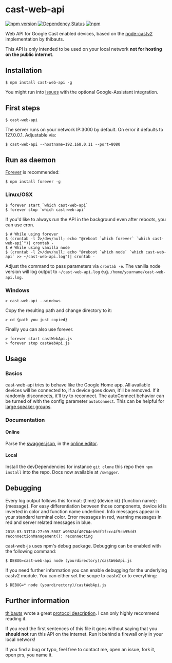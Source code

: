 # cast-web-api
[![npm version](https://badge.fury.io/js/cast-web-api.svg)](https://badge.fury.io/js/cast-web-api)
[![Dependency Status](https://img.shields.io/david/vervallsweg/cast-web-api.svg)](https://david-dm.org/vervallsweg/cast-web-api)
[![npm](https://img.shields.io/npm/dm/cast-web-api.svg?maxAge=2592000)]()

Web API for Google Cast enabled devices, based on the [node-castv2](https://github.com/thibauts/node-castv2) implementation by thibauts.

This API is only intended to be used on your local network **not for hosting on the public internet**.

## Installation
	$ npm install cast-web-api -g

You might run into [issues](https://github.com/vervallsweg/cast-web-api/issues/79) with the optional Google-Assistant integration.

## First steps
    $ cast-web-api

The server runs on your network IP:3000 by default. On error it defaults to 127.0.0.1. Adjustable via:

	$ cast-web-api --hostname=192.168.0.11 --port=8080

## Run as daemon
[Forever](https://github.com/foreverjs/forever "forever") is recommended:

	$ npm install forever -g

### Linux/OSX

	$ forever start `which cast-web-api`
	$ forever stop `which cast-web-api`

If you'd like to always run the API in the background even after reboots, you can use cron.

	$ # While using forever
	$ (crontab -l 2>/dev/null; echo "@reboot `which forever` `which cast-web-api`")| crontab -
	$ # While using vanilla node
	$ (crontab -l 2>/dev/null; echo "@reboot `which node` `which cast-web-api` >> ~/cast-web-api.log")| crontab -

Adjust the command to pass parameters via `crontab -e`. The vanilla node version will log output to `~/cast-web-api.log` e.g. `/home/yourname/cast-web-api.log`.

### Windows

	> cast-web-api --windows

Copy the resulting path and change directory to it:

	> cd {path you just copied}

Finally you can also use forever.

	> forever start castWebApi.js
	> forever stop castWebApi.js

## Usage

### Basics
cast-web-api tries to behave like the Google Home app. All available devices will be connected to, if a device goes down, it'll be removed. If it randomly disconnects, it'll try to reconnect.
The autoConnect behavior can be turned of with the config parameter `autoConnect`. This can be helpful for [large speaker groups](https://github.com/vervallsweg/cast-web-api/issues/92).


### Documentation

#### Online
Parse the [swagger.json](https://raw.githubusercontent.com/vervallsweg/cast-web-api/master/lib/swagger/swagger.json "swagger.json"), in the [online editor](https://editor.swagger.io/).

#### Local
Install the devDependencies for instance `git clone` this repo then `npm install` into the repo. Docs now available at `/swagger`.


## Debugging
Every log output follows this format: {time} {device id} {function name}: {message}. For easy differentiation between those components, device id is inverted in color and function name underlined. Info messages appear in your standard terminal color. Error messages in red, warning messages in red and server related messages in blue.
```
2018-03-31T18:27:09.508Z a90824f40764eb5df1fccc4f5cb95dd3 reconnectionManagement(): reconnecting
```

cast-web-js uses npm's debug package. Debugging can be enabled with the following command:

    $ DEBUG=cast-web-api node (yourdirectory)/castWebApi.js

If you need further information you can enable debugging for the underlying castv2 module. You can either set the scope to castv2 or to everything:

	$ DEBUG=* node (yourdirectory)/castWebApi.js

## Further information
[thibauts](https://github.com/thibauts "thibauts profile") wrote a great [protocol description](https://github.com/thibauts/node-castv2#protocol-description "protocol description"). I can only highly recommend reading it.

If you read the first sentences of this file it goes without saying that you **should not** run this API on the internet. Run it behind a firewall only in your local network!

If you find a bug or typo, feel free to contact me, open an issue, fork it, open prs, you name it.
